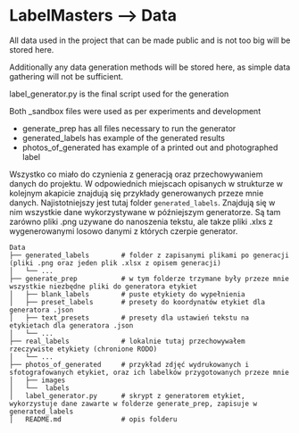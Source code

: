 # LabelMasters --> Data

All data used in the project that can be made  public  and is not too big will be stored here. 

Additionally any data generation methods will be stored here, as simple data gathering will not be sufficient.

label_generator.py is the final script used for the generation

Both _sandbox files were used as per experiments and development

- generate_prep has all files necessary to run the generator
- generated_labels has example of the generated results
- photos_of_generated has example of a printed out and photographed label

Wszystko co miało do czynienia z generacją oraz przechowywaniem danych do projektu. W odpowiednich miejscach opisanych w strukturze w kolejnym akapicie znajdują się przykłady generowanych przeze mnie danych. Najistotniejszy jest tutaj folder `generated_labels`. Znajdują się w nim wszystkie dane wykorzystywane w późniejszym generatorze. Są tam zarówno pliki .png uzywane do nanoszenia tekstu, ale takze pliki .xlxs z wygenerowanymi losowo danymi z których czerpie generator. 


```plaintext
Data
├── generated_labels        # folder z zapisanymi plikami po generacji (pliki .png oraz jeden plik .xlsx z opisem generacji)
│   └── ...
├── generate_prep           # w tym folderze trzymane były przeze mnie wszystkie niezbędne pliki do generatora etykiet
│   ├── blank_labels        # puste etykiety do wypełnienia
│   ├── preset_labels       # presety do koordynatów etykiet dla generatora .json
│   ├── text_presets        # presety dla ustawień tekstu na etykietach dla generatora .json
│   └── ... 
├── real_labels             # lokalnie tutaj przechowywałem rzeczywiste etykiety (chronione RODO)
│   └── ...
├── photos_of_generated     # przykład zdjęć wydrukowanych i sfotografowanych etykiet, oraz ich labelków przygotowanych przeze mnie
│   ├── images
│   └──  labels
│   label_generator.py      # skrypt z generatorem etykiet, wykorzystuje dane zawarte w folderze generate_prep, zapisuje w generated_labels
│   README.md               # opis folderu
```



